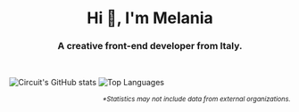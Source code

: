 <h1 align="center">Hi 👋, I'm Melania</h1>
<h3 align="center">A creative front-end developer from Italy.</h3>
<br />

![Circuit's GitHub stats](https://github-readme-stats-mel-ania.vercel.app/api?username=mel-ania&show_icons=true&hide_border=trues&include_all_commits=true&count_private=true&role=OWNER,ORGANIZATION_MEMBER,COLLABORATOR&bg_color=30,e96443,904e95&title_color=fff&text_color=fff&icon_color=fff)
![Top Languages](https://github-readme-stats-mel-ania.vercel.app/api/top-langs/?username=mel-ania&show_icons=true&langs_count=10&show_icons=true&hide_border=true&layout=compact&bg_color=30,1076eb,2aa84b&title_color=fff&text_color=fff)

<p align='right'>
  <i>
    <sub>
      *Statistics may not include data from external organizations.
    </sub>
  </i>
</p>

<!--
https://github.com/anuraghazra/anuraghazra/blob/master/README.md
https://github.com/CircuitSacul/CircuitSacul/blob/main/README.md

---

<h3 align="left">Languages and Tools:</h3>
<p align="left">
<code><img height="20" alt="javascript" src="https://raw.githubusercontent.com/github/explore/80688e429a7d4ef2fca1e82350fe8e3517d3494d/topics/javascript/javascript.png"></code>
<code><img height="20" alt="typescript" src="https://raw.githubusercontent.com/github/explore/80688e429a7d4ef2fca1e82350fe8e3517d3494d/topics/typescript/typescript.png"></code>
<code><img height="20" alt="react" src="https://raw.githubusercontent.com/github/explore/80688e429a7d4ef2fca1e82350fe8e3517d3494d/topics/react/react.png"></code>
<code><img height="20" alt="nodejs" src="https://raw.githubusercontent.com/github/explore/80688e429a7d4ef2fca1e82350fe8e3517d3494d/topics/nodejs/nodejs.png"></code>
</p>

-->

